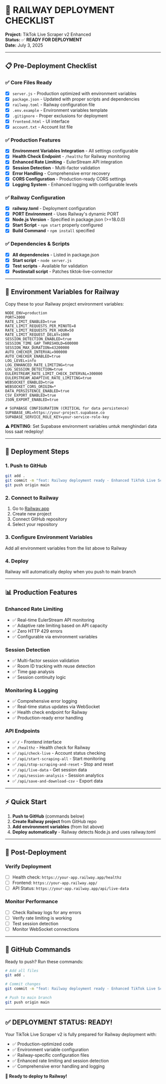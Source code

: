 # 🚀 RAILWAY DEPLOYMENT CHECKLIST

**Project:** TikTok Live Scraper v2 Enhanced  
**Status:** ✅ **READY FOR DEPLOYMENT**  
**Date:** July 3, 2025

---

## 📋 Pre-Deployment Checklist

### ✅ **Core Files Ready**
- [x] `server.js` - Production optimized with environment variables
- [x] `package.json` - Updated with proper scripts and dependencies
- [x] `railway.toml` - Railway configuration file
- [x] `.env.example` - Environment variables template
- [x] `.gitignore` - Proper exclusions for deployment
- [x] `frontend.html` - UI interface
- [x] `account.txt` - Account list file

### ✅ **Production Features**
- [x] **Environment Variables Integration** - All settings configurable
- [x] **Health Check Endpoint** - `/healthz` for Railway monitoring
- [x] **Enhanced Rate Limiting** - EulerStream API integration
- [x] **Session Detection** - Multi-factor validation
- [x] **Error Handling** - Comprehensive error recovery
- [x] **CORS Configuration** - Production-ready CORS settings
- [x] **Logging System** - Enhanced logging with configurable levels

### ✅ **Railway Configuration**
- [x] **railway.toml** - Deployment configuration
- [x] **PORT Environment** - Uses Railway's dynamic PORT
- [x] **Node.js Version** - Specified in package.json (>=18.0.0)
- [x] **Start Script** - `npm start` properly configured
- [x] **Build Command** - `npm install` specified

### ✅ **Dependencies & Scripts**
- [x] **All dependencies** - Listed in package.json
- [x] **Start script** - `node server.js`
- [x] **Test scripts** - Available for validation
- [x] **Postinstall script** - Patches tiktok-live-connector

---

## 🔧 Environment Variables for Railway

Copy these to your Railway project environment variables:

```env
NODE_ENV=production
PORT=3000
RATE_LIMIT_ENABLED=true
RATE_LIMIT_REQUESTS_PER_MINUTE=8
RATE_LIMIT_REQUESTS_PER_HOUR=50
RATE_LIMIT_REQUEST_DELAY=1000
SESSION_DETECTION_ENABLED=true
SESSION_TIME_GAP_THRESHOLD=600000
SESSION_MAX_DURATION=43200000
AUTO_CHECKER_INTERVAL=900000
AUTO_CHECKER_ENABLED=true
LOG_LEVEL=info
LOG_ENHANCED_RATE_LIMITING=true
LOG_SESSION_DETECTION=true
EULERSTREAM_RATE_LIMIT_CHECK_INTERVAL=300000
EULERSTREAM_ADAPTIVE_RATE_LIMITING=true
WEBSOCKET_ENABLED=true
WEBSOCKET_CORS_ORIGIN=*
DATA_PERSISTENCE_ENABLED=true
CSV_EXPORT_ENABLED=true
JSON_EXPORT_ENABLED=true

# SUPABASE CONFIGURATION (CRITICAL for data persistence)
SUPABASE_URL=https://your-project.supabase.co
SUPABASE_SERVICE_ROLE_KEY=your-service-role-key
```

⚠️ **PENTING**: Set Supabase environment variables untuk menghindari data loss saat redeploy!

---

## 🚀 Deployment Steps

### 1. **Push to GitHub**
```bash
git add .
git commit -m "feat: Railway deployment ready - Enhanced TikTok Live Scraper v2"
git push origin main
```

### 2. **Connect to Railway**
1. Go to [Railway.app](https://railway.app)
2. Create new project
3. Connect GitHub repository
4. Select your repository

### 3. **Configure Environment Variables**
Add all environment variables from the list above to Railway

### 4. **Deploy**
Railway will automatically deploy when you push to main branch

---

## 📊 Production Features

### **Enhanced Rate Limiting**
- ✅ Real-time EulerStream API monitoring
- ✅ Adaptive rate limiting based on API capacity
- ✅ Zero HTTP 429 errors
- ✅ Configurable via environment variables

### **Session Detection**
- ✅ Multi-factor session validation
- ✅ Room ID tracking with reuse detection
- ✅ Time gap analysis
- ✅ Session continuity logic

### **Monitoring & Logging**
- ✅ Comprehensive error logging
- ✅ Real-time status updates via WebSocket
- ✅ Health check endpoint for Railway
- ✅ Production-ready error handling

### **API Endpoints**
- ✅ `/` - Frontend interface
- ✅ `/healthz` - Health check for Railway
- ✅ `/api/check-live` - Account status checking
- ✅ `/api/start-scraping-all` - Start monitoring
- ✅ `/api/stop-scraping-and-reset` - Stop and reset
- ✅ `/api/live-data` - Get session data
- ✅ `/api/session-analysis` - Session analytics
- ✅ `/api/save-and-download-csv` - Export data

---

## ⚡ Quick Start

1. **Push to GitHub** (commands below)
2. **Create Railway project** from GitHub repo
3. **Add environment variables** (from list above)
4. **Deploy automatically** - Railway detects Node.js and uses railway.toml

---

## 🎯 Post-Deployment

### **Verify Deployment**
- [ ] Health check: `https://your-app.railway.app/healthz`
- [ ] Frontend: `https://your-app.railway.app/`
- [ ] API Status: `https://your-app.railway.app/api/live-data`

### **Monitor Performance**
- [ ] Check Railway logs for any errors
- [ ] Verify rate limiting is working
- [ ] Test session detection
- [ ] Monitor WebSocket connections

---

## 🔄 GitHub Commands

Ready to push? Run these commands:

```bash
# Add all files
git add .

# Commit changes
git commit -m "feat: Railway deployment ready - Enhanced TikTok Live Scraper v2 with rate limiting and session detection"

# Push to main branch
git push origin main
```

---

## ✅ **DEPLOYMENT STATUS: READY!**

Your TikTok Live Scraper v2 is fully prepared for Railway deployment with:
- ✅ Production-optimized code
- ✅ Environment variable configuration
- ✅ Railway-specific configuration files
- ✅ Enhanced rate limiting and session detection
- ✅ Comprehensive error handling and logging

**🚀 Ready to deploy to Railway!**
